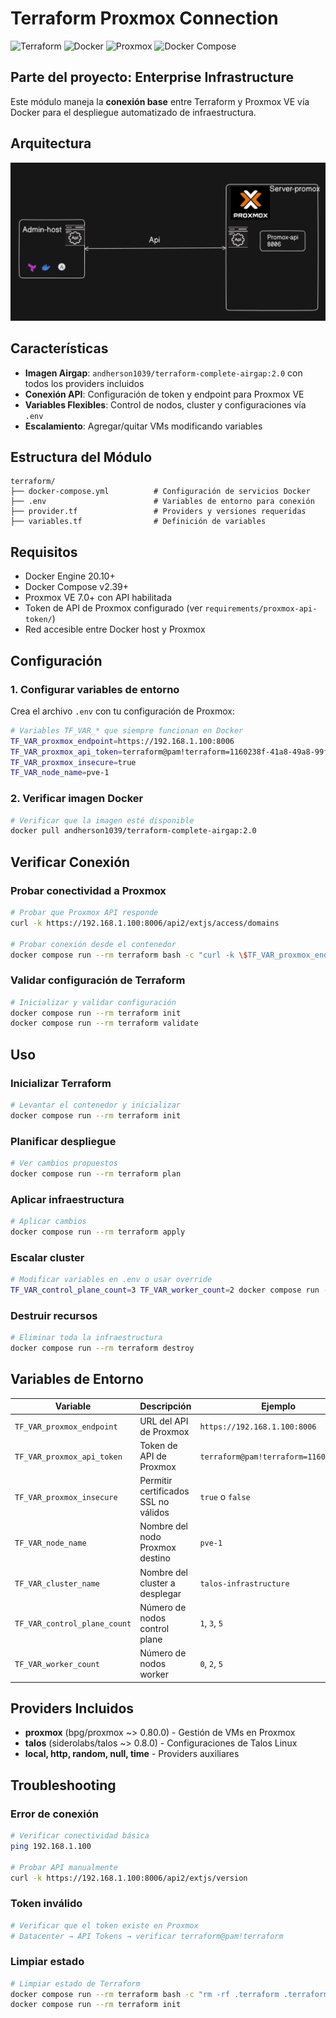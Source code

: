 # Terraform Proxmox Connection
![Terraform](https://img.shields.io/badge/Terraform-Latest-623CE4?style=for-the-badge&logo=terraform&logoColor=white)
![Docker](https://img.shields.io/badge/Docker-Required-2496ED?style=for-the-badge&logo=docker&logoColor=white)
![Proxmox](https://img.shields.io/badge/Proxmox-VE-E57000?style=for-the-badge&logo=proxmox&logoColor=white)
![Docker Compose](https://img.shields.io/badge/Docker_Compose-2.39+-2496ED?style=for-the-badge&logo=docker&logoColor=white)

## Parte del proyecto: Enterprise Infrastructure

Este módulo maneja la **conexión base** entre Terraform y Proxmox VE vía Docker para el despliegue automatizado de infraestructura.


## Arquitectura 

![Docker Compose](https://github.com/Andherson333333/enterprise-talos-infrastructure/blob/main/images/promox-api.png)

## Características

- **Imagen Airgap**: `andherson1039/terraform-complete-airgap:2.0` con todos los providers incluidos
- **Conexión API**: Configuración de token y endpoint para Proxmox VE
- **Variables Flexibles**: Control de nodos, cluster y configuraciones vía `.env`
- **Escalamiento**: Agregar/quitar VMs modificando variables

## Estructura del Módulo

```
terraform/
├── docker-compose.yml          # Configuración de servicios Docker
├── .env                        # Variables de entorno para conexión
├── provider.tf                 # Providers y versiones requeridas
├── variables.tf                # Definición de variables
```

## Requisitos

- Docker Engine 20.10+
- Docker Compose v2.39+
- Proxmox VE 7.0+ con API habilitada
- Token de API de Proxmox configurado (ver `requirements/proxmox-api-token/`)
- Red accesible entre Docker host y Proxmox

## Configuración

### 1. Configurar variables de entorno

Crea el archivo `.env` con tu configuración de Proxmox:

```bash
# Variables TF_VAR_* que siempre funcionan en Docker
TF_VAR_proxmox_endpoint=https://192.168.1.100:8006
TF_VAR_proxmox_api_token=terraform@pam!terraform=1160238f-41a8-49a8-99f3-3e5692324cca
TF_VAR_proxmox_insecure=true
TF_VAR_node_name=pve-1
```

### 2. Verificar imagen Docker

```bash
# Verificar que la imagen esté disponible
docker pull andherson1039/terraform-complete-airgap:2.0
```

## Verificar Conexión

### Probar conectividad a Proxmox

```bash
# Probar que Proxmox API responde
curl -k https://192.168.1.100:8006/api2/extjs/access/domains

# Probar conexión desde el contenedor
docker compose run --rm terraform bash -c "curl -k \$TF_VAR_proxmox_endpoint/api2/extjs/version"
```

### Validar configuración de Terraform

```bash
# Inicializar y validar configuración
docker compose run --rm terraform init
docker compose run --rm terraform validate
```

## Uso

### Inicializar Terraform

```bash
# Levantar el contenedor y inicializar
docker compose run --rm terraform init
```

### Planificar despliegue

```bash
# Ver cambios propuestos
docker compose run --rm terraform plan
```

### Aplicar infraestructura

```bash
# Aplicar cambios
docker compose run --rm terraform apply
```

### Escalar cluster

```bash
# Modificar variables en .env o usar override
TF_VAR_control_plane_count=3 TF_VAR_worker_count=2 docker compose run --rm terraform apply
```

### Destruir recursos

```bash
# Eliminar toda la infraestructura
docker compose run --rm terraform destroy
```

## Variables de Entorno

| Variable | Descripción | Ejemplo | Default |
|----------|-------------|---------|---------|
| `TF_VAR_proxmox_endpoint` | URL del API de Proxmox | `https://192.168.1.100:8006` | - |
| `TF_VAR_proxmox_api_token` | Token de API de Proxmox | `terraform@pam!terraform=1160238f...` | - |
| `TF_VAR_proxmox_insecure` | Permitir certificados SSL no válidos | `true` o `false` | `true` |
| `TF_VAR_node_name` | Nombre del nodo Proxmox destino | `pve-1` | `pve-1` |
| `TF_VAR_cluster_name` | Nombre del cluster a desplegar | `talos-infrastructure` | `talos-infrastructure` |
| `TF_VAR_control_plane_count` | Número de nodos control plane | `1`, `3`, `5` | `1` |
| `TF_VAR_worker_count` | Número de nodos worker | `0`, `2`, `5` | `0` |

## Providers Incluidos

- **proxmox** (bpg/proxmox ~> 0.80.0) - Gestión de VMs en Proxmox
- **talos** (siderolabs/talos ~> 0.8.0) - Configuraciones de Talos Linux
- **local, http, random, null, time** - Providers auxiliares

## Troubleshooting

### Error de conexión

```bash
# Verificar conectividad básica
ping 192.168.1.100

# Probar API manualmente
curl -k https://192.168.1.100:8006/api2/extjs/version
```

### Token inválido

```bash
# Verificar que el token existe en Proxmox
# Datacenter → API Tokens → verificar terraform@pam!terraform
```

### Limpiar estado

```bash
# Limpiar estado de Terraform
docker compose run --rm terraform bash -c "rm -rf .terraform .terraform.lock.hcl"
docker compose run --rm terraform init
